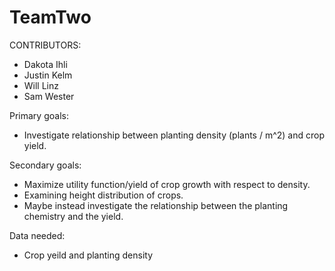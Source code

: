 # TeamTwo

CONTRIBUTORS:
 - Dakota Ihli
 - Justin Kelm
 - Will Linz
 - Sam Wester

Primary goals:
 - Investigate relationship between planting density (plants / m^2) and crop yield.

Secondary goals:
 - Maximize utility function/yield of crop growth with respect to density.
 - Examining height distribution of crops.
 - Maybe instead investigate the relationship between the planting chemistry and the yield.

Data needed:
 - Crop yeild and planting density